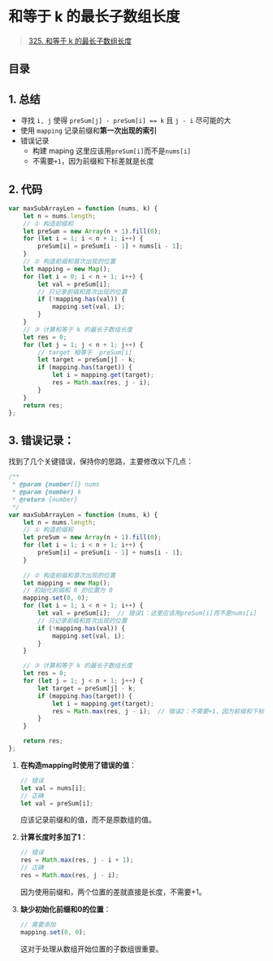 
# 和等于 k 的最长子数组长度


>  [325. 和等于 k 的最长子数组长度](https://leetcode.cn/problems/maximum-size-subarray-sum-equals-k/)


## 目录
<!-- toc -->
 ## 1. 总结 

- 寻找 `i, j` 使得 `preSum[j] - preSum[i] == k` 且 `j - i` 尽可能的大
- 使用 `mapping` 记录前缀和**第一次出现的索引**
- 错误记录
	- 构建 maping 这里应该用`preSum[i]`而不是`nums[i]`
	- 不需要`+1`，因为前缀和下标差就是长度

## 2. 代码

```javascript
var maxSubArrayLen = function (nums, k) {
    let n = nums.length;
    // ① 构造前缀和
    let preSum = new Array(n + 1).fill(0);
    for (let i = 1; i < n + 1; i++) {
        preSum[i] = preSum[i - 1] + nums[i - 1];
    }
    // ② 构造前缀和首次出现的位置
    let mapping = new Map();
    for (let i = 0; i < n + 1; i++) {
        let val = preSum[i];
        // 只记录前缀和首次出现的位置
        if (!mapping.has(val)) {
            mapping.set(val, i);
        }
    }
    // ③ 计算和等于 k 的最长子数组长度
    let res = 0;
    for (let j = 1; j < n + 1; j++) {
        // target 相等于  preSum[i]
        let target = preSum[j] - k;
        if (mapping.has(target)) {
            let i = mapping.get(target);
            res = Math.max(res, j - i);
        }
    }
    return res;
};
```

## 3. 错误记录：

找到了几个关键错误，保持你的思路，主要修改以下几点：

```javascript
/**
 * @param {number[]} nums
 * @param {number} k
 * @return {number}
 */
var maxSubArrayLen = function (nums, k) {
    let n = nums.length;
    // ① 构造前缀和
    let preSum = new Array(n + 1).fill(0);
    for (let i = 1; i < n + 1; i++) {
        preSum[i] = preSum[i - 1] + nums[i - 1];
    }
    
    // ② 构造前缀和首次出现的位置
    let mapping = new Map();
    // 初始化前缀和 0 的位置为 0
    mapping.set(0, 0);
    for (let i = 1; i < n + 1; i++) {
        let val = preSum[i];  // 错误1：这里应该用preSum[i]而不是nums[i]
        // 只记录前缀和首次出现的位置
        if (!mapping.has(val)) {
            mapping.set(val, i);
        }
    }

    // ③ 计算和等于 k 的最长子数组长度
    let res = 0;
    for (let j = 1; j < n + 1; j++) {
        let target = preSum[j] - k;
        if (mapping.has(target)) {
            let i = mapping.get(target);
            res = Math.max(res, j - i);  // 错误2：不需要+1，因为前缀和下标差就是长度
        }
    }

    return res;
};
```


1. **在构造mapping时使用了错误的值**：
   ```javascript
   // 错误
   let val = nums[i];
   // 正确
   let val = preSum[i];
   ```
   应该记录前缀和的值，而不是原数组的值。

2. **计算长度时多加了1**：
   ```javascript
   // 错误
   res = Math.max(res, j - i + 1);
   // 正确
   res = Math.max(res, j - i);
   ```
   因为使用前缀和，两个位置的差就直接是长度，不需要+1。

3. **缺少初始化前缀和0的位置**：
   ```javascript
   // 需要添加
   mapping.set(0, 0);
   ```
   这对于处理从数组开始位置的子数组很重要。
